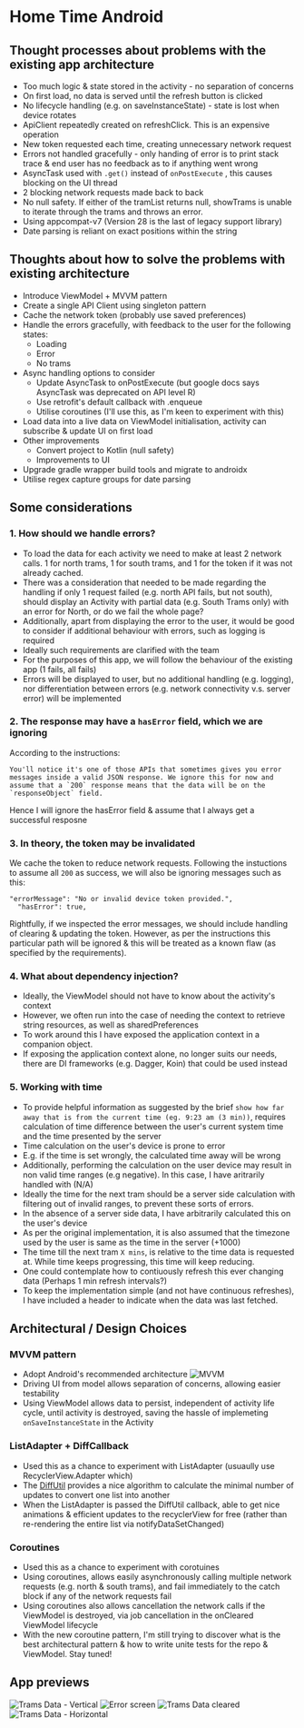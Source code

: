 # Home Time Android

## Thought processes about problems with the existing app architecture
* Too much logic & state stored in the activity  - no separation of concerns
* On first load, no data is served until the refresh button is clicked
* No lifecycle handling (e.g. on saveInstanceState) - state is lost when device rotates
* ApiClient repeatedly created on refreshClick. This is an expensive operation
* New token requested each time, creating unnecessary network request
* Errors not handled gracefully - only handing of error is to print stack trace & end user has no feedback as to if anything went wrong
* AsyncTask used with `.get()` instead of `onPostExecute` , this causes blocking on the UI thread
* 2 blocking network requests made back to back
* No null safety. If either of the tramList returns null, showTrams is unable to iterate through the trams and throws an error.
* Using appcompat-v7 (Version 28 is the last of legacy support library)
* Date parsing is reliant on exact positions within the string

## Thoughts about how to solve the problems with existing architecture
* Introduce ViewModel + MVVM pattern
* Create a single API Client using singleton pattern
* Cache the network token (probably use saved preferences)
* Handle the errors gracefully, with feedback to the user for the following states:
	* Loading
	* Error
	* No trams
* Async handling options to consider
	* Update AsyncTask to onPostExecute (but google docs says AsyncTask was deprecated on API level R)
	* Use retrofit's default callback with .enqueue
	* Utilise coroutines (I'll use this, as I'm keen to experiment with this)
* Load data into a live data on ViewModel initialisation, activity can subscribe & update UI on first load
* Other improvements
	* Convert project to Kotlin (null safety)
	* Improvements to UI
* Upgrade gradle wrapper build tools and migrate to androidx
* Utilise regex capture groups for date parsing

## Some considerations
### 1. How should we handle errors?
* To load the data for each activity we need to make at least 2 network calls. 1 for north trams, 1 for south trams, and 1 for the token if it was not already cached. 
* There was a consideration that needed to be made regarding the handling if only 1 request failed (e.g. north API fails, but not south), should display an Activity with partial data (e.g. South Trams only) with an error for North, or do we fail the whole page?
* Additionally, apart from displaying the error to the user, it would be good to consider if additional behaviour with errors, such as logging is required
* Ideally such requirements are clarified with the team
* For the purposes of this app, we will follow the behaviour of the existing app (1 fails, all fails)
* Errors will be displayed to user, but no additional handling (e.g. logging), nor differentiation between errors (e.g. network connectivity v.s. server error) will be implemented

### 2. The response may have a `hasError` field, which we are ignoring
According to the instructions:
```
You'll notice it's one of those APIs that sometimes gives you error messages inside a valid JSON response. We ignore this for now and assume that a `200` response means that the data will be on the `responseObject` field.
```
Hence I will ignore the hasError field & assume that I always get a successful resposne

### 3. In theory, the token may be invalidated
We cache the token to reduce network requests. Following the instuctions to assume all `200` as success, we will also be ignoring messages such as this:
```
"errorMessage": "No or invalid device token provided.",
  "hasError": true,
```
Rightfully, if we inspected the error messages, we should include handling of clearing & updating the token. However, as per the instructions this particular path will be ignored & this will be treated as a known flaw (as specified by the requirements).

### 4. What about dependency injection?
* Ideally, the ViewModel should not have to know about the activity's context
* However, we often run into the case of needing the context to retrieve string resources, as well as sharedPreferences
* To work around this I have exposed the application context in a companion object.
* If exposing the application context alone, no longer suits our needs, there are DI frameworks (e.g. Dagger, Koin) that could be used instead

### 5. Working with time
* To provide helpful information as suggested by the brief `show how far away that is from the current time (eg. 9:23 am (3 min))`, requires calculation of time difference between the user's current system time and the time presented by the server
* Time calculation on the user's device is prone to error
* E.g. if the time is set wrongly, the calculated time away will be wrong
* Additionally, performing the calculation on the user device may result in non valid time ranges (e.g negative). In this case, I have aritrarily handled with (N/A)
* Ideally the time for the next tram should be a server side calculation with filtering out of invalid ranges, to prevent these sorts of errors.
* In the absence of a server side data, I have arbitrarily calculated this on the user's device
* As per the original implementation, it is also assumed that the timezone used by the user is same as the time in the server (+1000)
* The time till the next tram `X mins`, is relative to the time data is requested at. While time keeps progressing, this time will keep reducing.
* One could contemplate how to contiuously refresh this ever changing data (Perhaps 1 min refresh intervals?)
* To keep the implementation simple (and not have continuous refreshes), I have included a header to indicate when the data was last fetched.


## Architectural / Design Choices
### MVVM pattern
* Adopt Android's recommended architecture
![MVVM](https://developer.android.com/topic/libraries/architecture/images/final-architecture.png)
* Driving UI from model allows separation of concerns, allowing easier testability
* Using ViewModel allows data to persist, independent of activity life cycle, until activity is destroyed, saving the hassle of implemeting `onSaveInstanceState` in the Activity

### ListAdapter + DiffCallback
* Used this as a chance to experiment with ListAdapter (usuaully use RecyclerView.Adapter which)
* The [DiffUtil](https://developer.android.com/reference/androidx/recyclerview/widget/DiffUtil) provides a nice algorithm to calculate the minimal number of updates to convert one list into another
* When the ListAdapter is passed the DiffUtil callback, able to get nice animations & efficient updates to the recyclerView for free (rather than re-rendering the entire list via notifyDataSetChanged)

### Coroutines
* Used this as a chance to experiment with corotuines
* Using coroutines, allows easily asynchronously calling multiple network requests (e.g. north & south trams), and fail immediately to the catch block if any of the network requests fail 
* Using coroutines also allows cancellation the network calls if the ViewModel is destroyed, via job cancellation in the onCleared ViewModel lifecycle
* With the new coroutine pattern, I'm still trying to discover what is the best architectural pattern & how to write unite tests for the repo & ViewModel. Stay tuned!

## App previews
![Trams Data - Vertical](./docs/assets/vertical_trams_data.png)
![Error screen](./docs/assets/vertical_oops.png)
![Trams Data cleared](./docs/assets/vertical_data_cleared.png)
![Trams Data - Horizontal](./docs/assets/horizontal_trams_data.png)